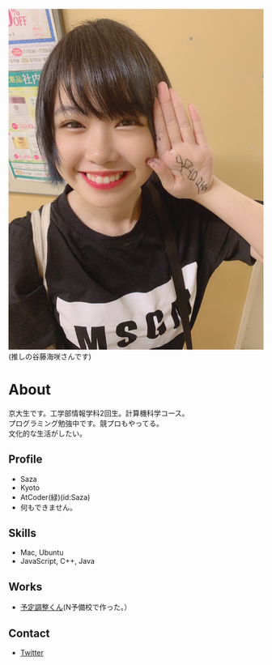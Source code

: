 ![推しの谷藤海咲さんです](D_bqvvXUEAARMWZ.jpeg)
(推しの谷藤海咲さんです)

# About

京大生です。工学部情報学科2回生。計算機科学コース。  
プログラミング勉強中です。競プロもやってる。  
文化的な生活がしたい。

## Profile
- Saza
- Kyoto
- AtCoder(緑)(id:Saza)
- 何もできません。

## Skills
- Mac, Ubuntu
- JavaScript, C++, Java

## Works
- [予定調整くん](https://secret-tor-45588.herokuapp.com/)(N予備校で作った。）

## Contact
- [Twitter](https://twitter.com/suku0710)
